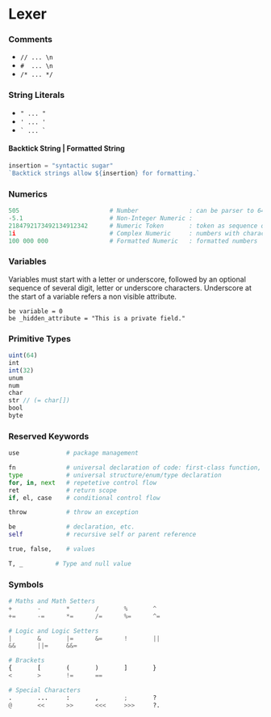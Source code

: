 # Lexer

### Comments

- `// ... \n`
- `#  ... \n`
- `/* ... */`

### String Literals

- ` " ... " ` 
- ` ' ... ' `
- `` ` ... ` ``

#### Backtick String | Formatted String

```js
insertion = "syntactic sugar"
`Backtick strings allow ${insertion} for formatting.`
```

### Numerics

```py
505                         # Number              : can be parser to 64 bit architecture
-5.1                        # Non-Integer Numeric :
2184792173492134912342      # Numeric Token       : token as sequence of digits
1i                          # Complex Numeric     : numbers with character sequence after it 
100 000 000                 # Formatted Numeric   : formatted numbers
```

### Variables

Variables must start with a letter or underscore, followed by an optional sequence of several digit, letter or underscore characters. Underscore at the start of a variable refers a non visible attribute.

```
be variable = 0
be _hidden_attribute = "This is a private field."
```

### Primitive Types

```js
uint(64)
int
int(32)
unum
num
char
str // (= char[])
bool
byte
```

### Reserved Keywords

```py
use             # package management

fn              # universal declaration of code: first-class function, attributes, etc.
type            # universal structure/enum/type declaration
for, in, next   # repetetive control flow
ret             # return scope
if, el, case    # conditional control flow

throw           # throw an exception

be              # declaration, etc.
self            # recursive self or parent reference

true, false,    # values

T, _         # Type and null value
```

### Symbols

```py
# Maths and Math Setters
+       -       *       /       %       ^
+=      -=      *=      /=      %=      ^=

# Logic and Logic Setters
|       &       |=      &=      !       ||
&&      ||=     &&=

# Brackets
{       [       (       )       ]       }
<       >       !=      ==

# Special Characters
.       ...     :       ,       ;       ?
@       <<      >>      <<<     >>>     ?.
```
